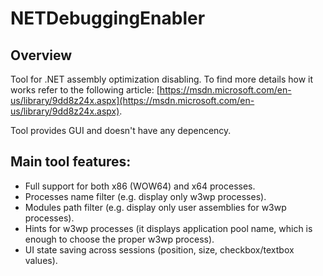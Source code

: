 # NETDebuggingEnabler
## Overview

Tool for .NET assembly optimization disabling. To find more details how it works refer to the following article: [https://msdn.microsoft.com/en-us/library/9dd8z24x.aspx](https://msdn.microsoft.com/en-us/library/9dd8z24x.aspx).

Tool provides GUI and doesn't have any depencency.

## Main tool features:

* Full support for both x86 (WOW64) and x64 processes.
* Processes name filter (e.g. display only w3wp processes).
* Modules path filter (e.g. display only user assemblies for w3wp processes).
* Hints for w3wp processes (it displays application pool name, which is enough to choose the proper w3wp process).
* UI state saving across sessions (position, size, checkbox/textbox values).
